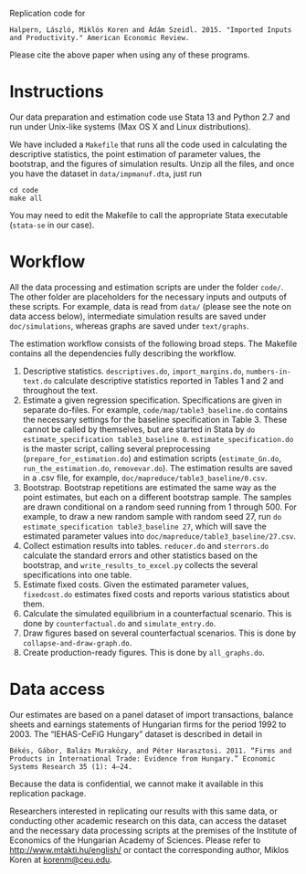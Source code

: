 Replication code for 

	Halpern, László, Miklós Koren and Ádám Szeidl. 2015. "Imported Inputs and Productivity." American Economic Review.

Please cite the above paper when using any of these programs.

Instructions
============

Our data preparation and estimation code use Stata 13 and Python 2.7 and run under Unix-like systems (Max OS X and Linux distributions).

We have included a `Makefile` that runs all the code used in calculating the descriptive statistics, the point estimation of parameter values, the bootstrap, and the figures of simulation results. Unzip all the files, and once you have the dataset in `data/impmanuf.dta`, just run
```
cd code
make all
```
You may need to edit the Makefile to call the appropriate Stata executable (`stata-se` in our case).

Workflow
========
All the data processing and estimation scripts are under the folder `code/`. The other folder are placeholders for the necessary inputs and outputs of these scripts. For example, data is read from `data/` (please see the note on data access below), intermediate simulation results are saved under `doc/simulations`, whereas graphs are saved under `text/graphs`.

The estimation workflow consists of the following broad steps. The Makefile contains all the dependencies fully describing the workflow.

1. Descriptive statistics. `descriptives.do`, `import_margins.do`, `numbers-in-text.do` calculate descriptive statistics reported in Tables 1 and 2 and throughout the text.
2. Estimate a given regression specification. Specifications are given in separate do-files. For example, `code/map/table3_baseline.do` contains the necessary settings for the baseline specification in Table 3. These cannot be called by themselves, but are started in Stata by `do estimate_specification table3_baseline 0`. `estimate_specification.do` is the master script, calling several preprocessing (`prepare_for_estimation.do`) and estimation scripts (`estimate_Gn.do`, `run_the_estimation.do`, `removevar.do`). The estimation results are saved in a .csv file, for example, `doc/mapreduce/table3_baseline/0.csv`.
3. Bootstrap. Bootstrap repetitions are estimated the same way as the point estimates, but each on a different bootstrap sample. The samples are drawn conditional on a random seed running from 1 through 500. For example, to draw a new random sample with random seed 27, run `do estimate_specification table3_baseline 27`, which will save the estimated parameter values into `doc/mapreduce/table3_baseline/27.csv`.
4. Collect estimation results into tables. `reducer.do` and `sterrors.do` calculate the standard errors and other statistics based on the bootstrap, and `write_results_to_excel.py` collects the several specifications into one table.
5. Estimate fixed costs. Given the estimated parameter values, `fixedcost.do` estimates fixed costs and reports various statistics about them.
6. Calculate the simulated equilibrium in a counterfactual scenario. This is done by `counterfactual.do` and `simulate_entry.do`.
7. Draw figures based on several counterfactual scenarios. This is done by `collapse-and-draw-graph.do`.
8. Create production-ready figures. This is done by `all_graphs.do`.

Data access
===========
Our estimates are based on a panel dataset of import transactions, balance sheets and earnings statements of Hungarian firms for the period 1992 to 2003. The “IEHAS-CeFiG Hungary” dataset is described in detail in 
```
Békés, Gábor, Balázs Muraközy, and Péter Harasztosi. 2011. “Firms and Products in International Trade: Evidence from Hungary.” Economic Systems Research 35 (1): 4–24.
```
Because the data is confidential, we cannot make it available in this replication package.

Researchers interested in replicating our results with this same data, or conducting other academic research on this data, can access the dataset and the necessary data processing scripts at the premises of the Institute of Economics of the Hungarian Academy of Sciences. Please refer to http://www.mtakti.hu/english/ or contact the corresponding author, Miklos Koren at korenm@ceu.edu.